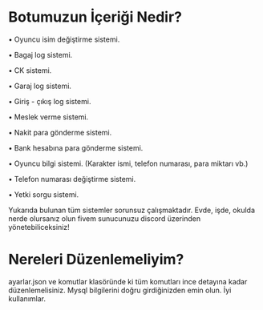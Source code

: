 # Botumuzun İçeriği Nedir?

• Oyuncu isim değiştirme sistemi.

• Bagaj log sistemi.

• CK sistemi.

• Garaj log sistemi.

• Giriş - çıkış log sistemi.

• Meslek verme sistemi.

• Nakit para gönderme sistemi.

• Bank hesabına para gönderme sistemi.

• Oyuncu bilgi sistemi. (Karakter ismi, telefon numarası, para miktarı vb.)

• Telefon numarası değiştirme sistemi.

• Yetki sorgu sistemi.

Yukarıda bulunan tüm sistemler sorunsuz çalışmaktadır. Evde, işde, okulda nerde olursanız olun fivem sunucunuzu discord üzerinden yönetebiliceksiniz!


# Nereleri Düzenlemeliyim?

ayarlar.json ve komutlar klasöründe ki tüm komutları ince detayına kadar düzenlemelisiniz. Mysql bilgilerini doğru girdiğinizden emin olun. İyi kullanımlar.



